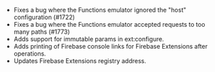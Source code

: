 * Fixes a bug where the Functions emulator ignored the "host" configuration (#1722)
* Fixes a bug where the Functions emulator accepted requests to too many paths (#1773)
* Adds support for immutable params in ext:configure.
* Adds printing of Firebase console links for Firebase Extensions after operations.
* Updates Firebase Extensions registry address.
